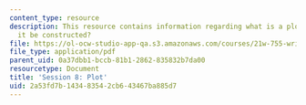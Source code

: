 ```yaml
---
content_type: resource
description: This resource contains information regarding what is a plot and how can
  it be constructed?
file: https://ol-ocw-studio-app-qa.s3.amazonaws.com/courses/21w-755-writing-and-reading-short-stories-spring-2012/2a53fd7b143483542cb643467ba885d7_MIT21W_755S12_ses8.pdf
file_type: application/pdf
parent_uid: 0a37dbb1-bccb-81b1-2862-835832b7da00
resourcetype: Document
title: 'Session 8: Plot'
uid: 2a53fd7b-1434-8354-2cb6-43467ba885d7
---
```

